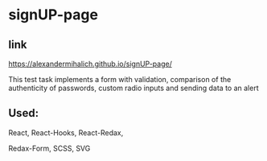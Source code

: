 # signUP-page

## link 

https://alexandermihalich.github.io/signUP-page/

This test task implements a form with validation, comparison of the authenticity of passwords, custom radio inputs and sending data to an alert

## Used:

React, React-Hooks, React-Redax,

Redax-Form, SCSS, SVG
